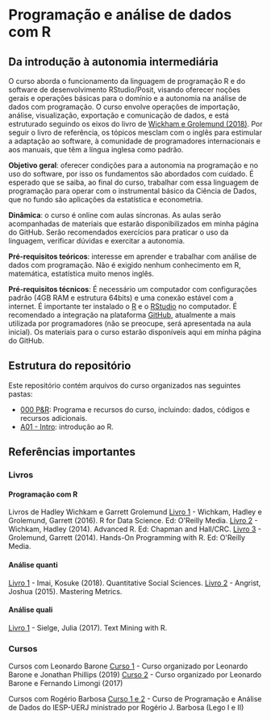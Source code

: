 # Programação e análise de dados com R
## Da introdução à autonomia intermediária

O curso aborda o funcionamento da linguagem de programação R e do software de desenvolvimento RStudio/Posit, visando oferecer noções gerais e operações básicas para o domínio e a autonomia na análise de dados com programação. O curso envolve operações de importação, análise, visualização, exportação e comunicação de dados, e está estruturado seguindo os eixos do livro de [Wickham e Grolemund (2018)](https://r4ds.had.co.nz/). Por seguir o livro de referência, os tópicos mesclam com o inglês para estimular a adaptação ao software, à comunidade de programadores internacionais e aos manuais, que têm a língua inglesa como padrão.

<strong>Objetivo geral</strong>: oferecer condições para a autonomia na programação e no uso do software, por isso os fundamentos são abordados com cuidado. É esperado que se saiba, ao final do curso, trabalhar com essa linguagem de programação para operar com o instrumental básico da Ciência de Dados, que no fundo são aplicações da estatística e econometria.

<strong>Dinâmica</strong>: o curso é online com aulas síncronas. As aulas serão acompanhadas de materiais que estarão disponibilizados em minha página do GitHub. Serão recomendados exercícios para praticar o uso da linguagem, verificar dúvidas e exercitar a autonomia.

<strong>Pré-requisitos teóricos</strong>: interesse em aprender e trabalhar com análise de dados com programação. Não é exigido nenhum conhecimento em R, matemática, estatística muito menos inglês.

<strong>Pré-requisitos técnicos</strong>: É necessário um computador com configurações padrão (4GB RAM e estrutura 64bits) e uma conexão estável com a internet. É importante ter instalado o [R](https://brieger.esalq.usp.br/CRAN/) e o [RStudio](https://www.rstudio.com/products/rstudio/download) no computador. É recomendado a integração na plataforma [GitHub](https://github.com/), atualmente a mais utilizada por programadores (não se preocupe, será apresentada na aula inicial). Os materiais para o curso estarão disponíveis aqui em minha página do GitHub.

## Estrutura do repositório

Este repositório contém arquivos do curso organizados nas seguintes pastas:

- [000 P&R](https://github.com/victorgalcantara/R-Introduction/tree/main/000%20-%20P%26R): Programa e recursos do curso, incluindo: dados, códigos e recursos adicionais.
- [A01 - Intro](https://github.com/victorgalcantara/R-Introduction/tree/main/A01%20-%20Intro): introdução ao R.

## Referências importantes

### Livros

#### Programação com R
Livros de Hadley Wichkam e Garrett Grolemund
[Livro 1](https://r4ds.had.co.nz/) - Wichkam, Hadley e Grolemund, Garrett (2016). R for Data Science. Ed: O'Reilly Media.
[Livro 2](http://adv-r.had.co.nz/) - Wichkam, Hadley (2014). Advanced R. Ed: Chapman and Hall/CRC.
[Livro 3](https://rstudio-education.github.io/hopr/) - Grolemund, Garrett (2014). Hands-On Programming with R. Ed: O'Reilly Media.

#### Análise quanti

[Livro 1](https://press.princeton.edu/books/hardcover/9780691167039/quantitative-social-science) - Imai, Kosuke (2018). Quantitative Social Sciences.
[Livro 2](https://press.princeton.edu/books/paperback/9780691152844/mastering-metrics) - Angrist, Joshua (2015). Mastering Metrics.

#### Análise quali

[Livro 1](https://www.tidytextmining.com/) - Sielge, Julia (2017). Text Mining with R.

### Cursos

Cursos com Leonardo Barone
[Curso 1](https://jonnyphillips.github.io/FLS6397_2019/index.html) - Curso organizado por Leonardo Barone e Jonathan Phillips (2019)
[Curso 2](https://github.com/leobarone/FLS6397) - Curso organizado por Leonardo Barone e Fernando Limongi (2017)

Cursos com Rogério Barbosa
[Curso 1 e 2](https://iesp.uerj.br/disciplinas/atuais/) - Curso de Programação e Análise de Dados do IESP-UERJ ministrado por Rogério J. Barbosa (Lego I e II)

